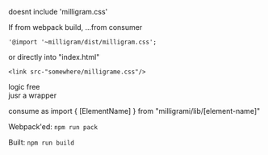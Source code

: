 doesnt include 'milligram.css'  

If from webpack build, ...from consumer 

    '@import '~milligram/dist/milligram.css';
or directly into "index.html"

    <link src-"somewhere/milligrame.css"/>

logic free  
jusr a wrapper  

consume as 
import { [ElementName] }  from "milligrami/lib/[element-name]"

Webpack'ed:  <code>npm run pack</code>  

Built:  <code>npm run build </code>